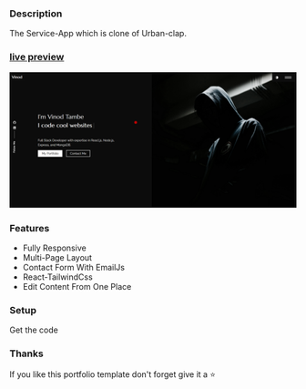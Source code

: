 ### Description

The Service-App which is clone of Urban-clap.

### [live preview]()

[![react portfoiio](https://github.com/vinodtambe007/react-portfolio-vinod/blob/main/src/assets/images/vinodportfolio.png)](https://github.com/vinodtambe007/react-portfolio-vinod/blob/main/src/assets/images/vinodportfolio.png)

### Features

- Fully Responsive
- Multi-Page Layout
- Contact Form With EmailJs
- React-TailwindCss
- Edit Content From One Place

### Setup

Get the code

### Thanks

If you like this portfolio template don't forget give it a ⭐ 
